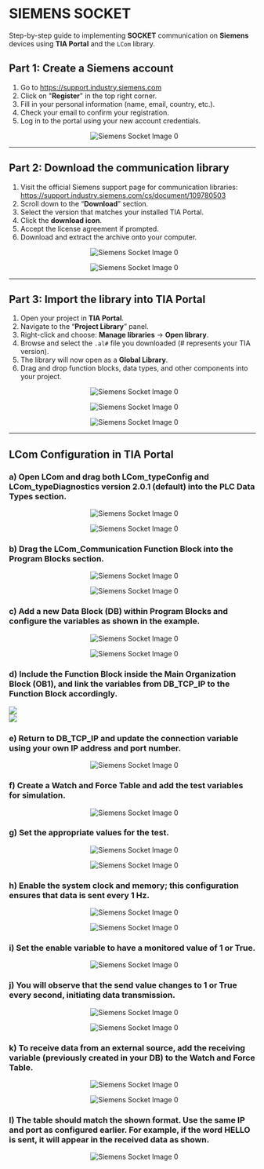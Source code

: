 # SIEMENS SOCKET
Step-by-step guide to implementing **SOCKET** communication on **Siemens** devices using **TIA Portal** and the `LCom` library.

## Part 1: Create a Siemens account
1.  Go to https://support.industry.siemens.com
2.  Click on "**Register**" in the top right corner.
3.  Fill in your personal information (name, email, country, etc.).
4.  Check your email to confirm your registration.
5.  Log in to the portal using your new account credentials.

<p align="center">
  <img src="https://raw.githubusercontent.com/jbustamantefuchs/IoT/main/SOCKET/SIEMENS/IMAGES/a.png" alt="Siemens Socket Image 0">
</p>

---

## Part 2: Download the communication library
1.  Visit the official Siemens support page for communication libraries: https://support.industry.siemens.com/cs/document/109780503
2.  Scroll down to the “**Download**” section.
3.  Select the version that matches your installed TIA Portal.
4.  Click the **download icon**.
5.  Accept the license agreement if prompted.
6.  Download and extract the archive onto your computer.

<p align="center">
  <img src="https://raw.githubusercontent.com/jbustamantefuchs/IoT/main/SOCKET/SIEMENS/IMAGES/b.png" alt="Siemens Socket Image 0">
</p>
<p align="center">
  <img src="https://raw.githubusercontent.com/jbustamantefuchs/IoT/main/SOCKET/SIEMENS/IMAGES/c.png" alt="Siemens Socket Image 0">
</p>

---

## Part 3: Import the library into TIA Portal
1.  Open your project in **TIA Portal**.
2.  Navigate to the “**Project Library**” panel.
3.  Right-click and choose: **Manage libraries** → **Open library**.
4.  Browse and select the `.al#` file you downloaded (# represents your TIA version).
5.  The library will now open as a **Global Library**.
6.  Drag and drop function blocks, data types, and other components into your project.

<p align="center">
  <img src="https://raw.githubusercontent.com/jbustamantefuchs/IoT/main/SOCKET/SIEMENS/IMAGES/d.png" alt="Siemens Socket Image 0">
</p>
<p align="center">
  <img src="https://raw.githubusercontent.com/jbustamantefuchs/IoT/main/SOCKET/SIEMENS/IMAGES/e.png" alt="Siemens Socket Image 0">
</p>
<p align="center">
  <img src="https://raw.githubusercontent.com/jbustamantefuchs/IoT/main/SOCKET/SIEMENS/IMAGES/f.png" alt="Siemens Socket Image 0">
</p>

---

## LCom Configuration in TIA Portal

### a) Open LCom and drag both LCom\_typeConfig and LCom\_typeDiagnostics version 2.0.1 (default) into the PLC Data Types section.

<p align="center">
  <img src="https://raw.githubusercontent.com/jbustamantefuchs/IoT/main/SOCKET/SIEMENS/IMAGES/0.png" alt="Siemens Socket Image 0">
</p>
<p align="center">
  <img src="https://raw.githubusercontent.com/jbustamantefuchs/IoT/main/SOCKET/SIEMENS/IMAGES/1.png" alt="Siemens Socket Image 0">
</p>

### b) Drag the LCom\_Communication Function Block into the Program Blocks section.

<p align="center">
  <img src="https://raw.githubusercontent.com/jbustamantefuchs/IoT/main/SOCKET/SIEMENS/IMAGES/2.png" alt="Siemens Socket Image 0">
</p>
<p align="center">
  <img src="https://raw.githubusercontent.com/jbustamantefuchs/IoT/main/SOCKET/SIEMENS/IMAGES/3.png" alt="Siemens Socket Image 0">
</p>

### c) Add a new Data Block (DB) within Program Blocks and configure the variables as shown in the example.

<p align="center">
  <img src="https://raw.githubusercontent.com/jbustamantefuchs/IoT/main/SOCKET/SIEMENS/IMAGES/4.png" alt="Siemens Socket Image 0">
</p>
<p align="center">
  <img src="https://raw.githubusercontent.com/jbustamantefuchs/IoT/main/SOCKET/SIEMENS/IMAGES/5.png" alt="Siemens Socket Image 0">
</p>

### d) Include the Function Block inside the Main Organization Block (OB1), and link the variables from DB\_TCP\_IP to the Function Block accordingly.

<div align="center" style="line-height: 0; font-size: 0;">
  <img src="https://raw.githubusercontent.com/jbustamantefuchs/IoT/main/SOCKET/SIEMENS/IMAGES/6.png" alt="Siemens Socket Image E" style="display: block; margin: 0; padding: 0;">
  <img src="https://raw.githubusercontent.com/jbustamantefuchs/IoT/main/SOCKET/SIEMENS/IMAGES/6.1.png" alt="Siemens Socket Image F" style="display: block; margin: 0; padding: 0;">
</div>

### e) Return to DB\_TCP\_IP and update the connection variable using your own IP address and port number.

<p align="center">
  <img src="https://raw.githubusercontent.com/jbustamantefuchs/IoT/main/SOCKET/SIEMENS/IMAGES/7.png" alt="Siemens Socket Image 0">
</p>

### f) Create a Watch and Force Table and add the test variables for simulation.

<p align="center">
  <img src="https://raw.githubusercontent.com/jbustamantefuchs/IoT/main/SOCKET/SIEMENS/IMAGES/7.1.png" alt="Siemens Socket Image 0">
</p>

### g) Set the appropriate values for the test.

<p align="center">
  <img src="https://raw.githubusercontent.com/jbustamantefuchs/IoT/main/SOCKET/SIEMENS/IMAGES/8.png" alt="Siemens Socket Image 0">
</p>
<p align="center">
  <img src="https://raw.githubusercontent.com/jbustamantefuchs/IoT/main/SOCKET/SIEMENS/IMAGES/9.png" alt="Siemens Socket Image 0">
</p>

### h) Enable the system clock and memory; this configuration ensures that data is sent every 1 Hz.


<p align="center">
  <img src="https://raw.githubusercontent.com/jbustamantefuchs/IoT/main/SOCKET/SIEMENS/IMAGES/10.png" alt="Siemens Socket Image 0">
</p>
<p align="center">
  <img src="https://raw.githubusercontent.com/jbustamantefuchs/IoT/main/SOCKET/SIEMENS/IMAGES/10.1.png" alt="Siemens Socket Image 0">
</p>

### i) Set the enable variable to have a monitored value of 1 or True.

<p align="center">
  <img src="https://raw.githubusercontent.com/jbustamantefuchs/IoT/main/SOCKET/SIEMENS/IMAGES/10.2.png" alt="Siemens Socket Image 0">
</p>

### j) You will observe that the send value changes to 1 or True every second, initiating data transmission.

<p align="center">
  <img src="https://raw.githubusercontent.com/jbustamantefuchs/IoT/main/SOCKET/SIEMENS/IMAGES/11.png" alt="Siemens Socket Image 0">
</p>
<p align="center">
  <img src="https://raw.githubusercontent.com/jbustamantefuchs/IoT/main/SOCKET/SIEMENS/IMAGES/12.png" alt="Siemens Socket Image 0">
</p>

### k) To receive data from an external source, add the receiving variable (previously created in your DB) to the Watch and Force Table.

<p align="center">
  <img src="https://raw.githubusercontent.com/jbustamantefuchs/IoT/main/SOCKET/SIEMENS/IMAGES/13.png" alt="Siemens Socket Image 0">
</p>
<p align="center">
  <img src="https://raw.githubusercontent.com/jbustamantefuchs/IoT/main/SOCKET/SIEMENS/IMAGES/14.png" alt="Siemens Socket Image 0">
</p>

### l) The table should match the shown format. Use the same IP and port as configured earlier. For example, if the word HELLO is sent, it will appear in the received data as shown.

<p align="center">
  <img src="https://raw.githubusercontent.com/jbustamantefuchs/IoT/main/SOCKET/SIEMENS/IMAGES/15.png" alt="Siemens Socket Image 0">
</p>
